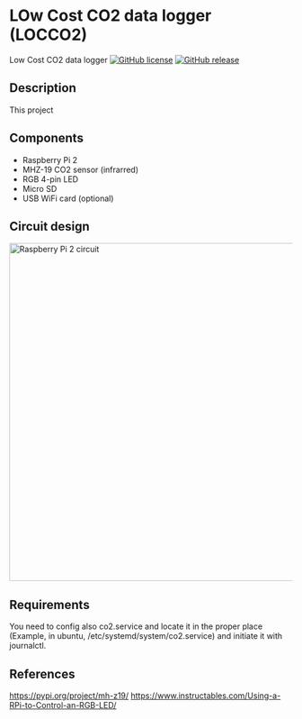 # LOw Cost CO2 data logger (LOCCO2)
Low Cost CO2 data logger
[![GitHub license](https://img.shields.io/github/license/indigo-dc/DEEPaaS.svg)](https://github.com/ferag/locco2/blob/main/LICENSE)
[![GitHub release](https://img.shields.io/github/release/indigo-dc/DEEPaaS.svg)](https://github.com/ferag/locco2/releases)

## Description
This project 

## Components
- Raspberry Pi 2
- MHZ-19 CO2 sensor (infrarred)
- RGB 4-pin LED
- Micro SD
- USB WiFi card (optional)

## Circuit design
<img src="https://i.ibb.co/71qdGsc/Sin-nombre.png" alt="Raspberry Pi 2 circuit" style="margin-right: 25px" height=600>











## Requirements
You need to config also co2.service and locate it in the proper place (Example, in ubuntu, /etc/systemd/system/co2.service) and initiate it with journalctl.


## References
https://pypi.org/project/mh-z19/
https://www.instructables.com/Using-a-RPi-to-Control-an-RGB-LED/
